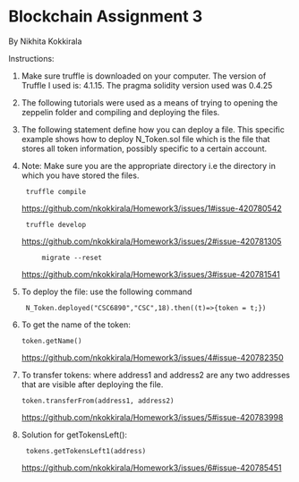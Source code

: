 # Blockchain Assignment 3
By Nikhita Kokkirala

Instructions: 	
1) Make sure truffle is downloaded on your computer. The version of Truffle I used is: 4.1.15. The pragma solidity version used was 0.4.25
2) The following tutorials were used as a means of trying to opening the zeppelin folder and compiling and deploying the files. 
3) The following statement define how you can deploy a file. This specific example shows how to deploy N_Token.sol file which is the file that stores all token information, possibly specific to a certain account. 
4) Note: Make sure you are the appropriate directory i.e the directory in which you have stored the files. 

		truffle compile	
		
	https://github.com/nkokkirala/Homework3/issues/1#issue-420780542
 		
		truffle develop
	https://github.com/nkokkirala/Homework3/issues/2#issue-420781305
		
       		migrate --reset
	https://github.com/nkokkirala/Homework3/issues/3#issue-420781541
		
5) To deploy the file: use the following command
	
    	N_Token.deployed("CSC6890","CSC",18).then((t)=>{token = t;})
	
6) 	To get the name of the token: 

		token.getName()
 	 https://github.com/nkokkirala/Homework3/issues/4#issue-420782350
  
7) 	To transfer tokens: where address1 and address2 are any two addresses that are visible after deploying the file. 

		token.transferFrom(address1, address2)
	https://github.com/nkokkirala/Homework3/issues/5#issue-420783998
		
8) Solution for getTokensLeft():
		
        tokens.getTokensLeft1(address)
	https://github.com/nkokkirala/Homework3/issues/6#issue-420785451
        




	
    
        
        	
   
		
       
	
